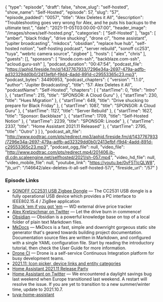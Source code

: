 {
  "type": "episode",
  "draft": false,
  "show_slug": "self-hosted",
  "show_name": "Self-Hosted",
  "episode": 57,
  "slug": "57",
  "episode_padded": "0057",
  "title": "Alex Deletes it All",
  "description": "Troubleshooting goes very wrong for Alex, and he puts his backups to the ultimate test.",
  "date": "2021-11-05T03:00:00-07:00",
  "header_image": "/images/shows/self-hosted.png",
  "categories": [
    "Self-Hosted"
  ],
  "tags": [
    "amber",
    "black friday",
    "drive shucking",
    "drone ci",
    "home assistant",
    "jupiter broadcasting",
    "mkdocs",
    "obsidian",
    "replace hue hub",
    "self-hosted notion",
    "self-hosting podcast",
    "server rebuild",
    "sonoff cc253",
    "tuya",
    "webrtc camera source",
    "zigbee"
  ],
  "hosts": [
    "alex",
    "chris"
  ],
  "guests": [],
  "sponsors": [
    "linode.com-ssh",
    "backblaze.com-ssh",
    "acloud.guru-ssh"
  ],
  "podcast_duration": "00:47:54",
  "podcast_file": "https://aphid.fireside.fm/d/1437767933/7296e34a-2697-479a-adfb-ad32329dd0b0/2413efbf-f9d4-4add-891d-c29553365c23.mp3",
  "podcast_bytes": 34490953,
  "podcast_chapters": {
    "version": "1.1.0",
    "author": "Jupiter Broadcasting",
    "title": "57: Alex Deletes it All",
    "podcastName": "Self-Hosted",
    "chapters": [
      {
        "startTime": 0,
        "title": "Intro"
      },
      {
        "startTime": 215,
        "title": "SPONSOR: A Cloud Guru"
      },
      {
        "startTime": 230,
        "title": "Hues Migration"
      },
      {
        "startTime": 649,
        "title": "Drive shucking to prepare for Black Friday"
      },
      {
        "startTime": 1087,
        "title": "SPONSOR: A Cloud Guru"
      },
      {
        "startTime": 1127,
        "title": "Server Rebuild"
      },
      {
        "startTime": 1627,
        "title": "Sponsor: Backblaze"
      },
      {
        "startTime": 1709,
        "title": "Self-Hosted Notion"
      },
      {
        "startTime": 2239,
        "title": "SPONSOR: Linode"
      },
      {
        "startTime": 2337,
        "title": "Home Assistant 2021.11 Released"
      },
      {
        "startTime": 2795,
        "title": "Outro"
      }
    ]
  },
  "podcast_alt_file": "http://www.podtrac.com/pts/redirect.mp3/aphid.fireside.fm/d/1437767933/7296e34a-2697-479a-adfb-ad32329dd0b0/2413efbf-f9d4-4add-891d-c29553365c23.mp3",
  "podcast_ogg_file": null,
  "video_file": "http://www.podtrac.com/pts/redirect.mp4/201406.jb-dl.cdn.scaleengine.net/selfhosted/2021/sh-057.mp4",
  "video_hd_file": null,
  "video_mobile_file": null,
  "youtube_link": "https://youtu.be/0vF5TIcQLW8",
  "jb_url": "/146642/alex-deletes-it-all-self-hosted-57/",
  "fireside_url": "/57"
}


### Episode Links

  * [SONOFF CC2531 USB Zigbee Dongle](https://itead.cc/product/cc2531-usb-dongle/ "SONOFF CC2531 USB Zigbee Dongle") — The CC2531 USB dongle is a fully operational USB device which provides a PC interface to IEEE802.15.4 / ZigBee application
  * [Shuck 'em if you got 'em](https://shucks.top/ "Shuck 'em if you got 'em") — WD external drive price tracker
  * [Alex Kretzschmar on Twitter](https://twitter.com/IronicBadger/status/1455541800228343819 "Alex Kretzschmar on Twitter") — Let the drive burn in commence!
  * [Obsidian](https://obsidian.md/ "Obsidian") — Obsidian is a powerful knowledge base on top of a local folder of plain text Markdown files.
  * [MkDocs](https://www.mkdocs.org/ "MkDocs") — MkDocs is a fast, simple and downright gorgeous static site generator that's geared towards building project documentation. Documentation source files are written in Markdown, and configured with a single YAML configuration file. Start by reading the introductory tutorial, then check the User Guide for more information.
  * [Drone CI](https://www.drone.io/ "Drone CI") — Drone is a self-service Continuous Integration platform for busy development teams.
  * [2021.11: Icon picker, device links and entity categories](https://www.home-assistant.io/blog/2021/11/03/release-202111/ "2021.11: Icon picker, device links and entity categories")
  * [Home Assistant 2021.11 Release Party](https://www.youtube.com/watch?v=Ofy4fnnXg-U "Home Assistant 2021.11 Release Party")
  * [Home Assistant on Twitter](https://twitter.com/home_assistant/status/1455381542784552961 "Home Assistant on Twitter") — We encountered a daylight savings bug last weekend when Europe transitioned last weekend. A restart will resolve the issue. If you are yet to transition to a new summer/winter time, update to 2021.10.7.
  * [tuya-home-assistant](https://github.com/tuya/tuya-home-assistant/pulls?q=is%3Apr+is%3Aclosed "tuya-home-assistant")


